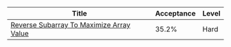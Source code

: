 | Title                                                                                                              | Acceptance   | Level   |
|--------------------------------------------------------------------------------------------------------------------|--------------|---------|
| [Reverse Subarray To Maximize Array Value](https://leetcode.com/problems/reverse-subarray-to-maximize-array-value) | 35.2%        | Hard    |